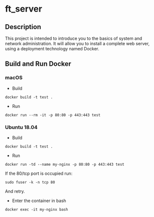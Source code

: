# ft_server

  ## Description
  
  This project is intended to introduce you to the basics of system and network administration. It will allow you to install a complete web server, using a deployment technology named Docker.
  
  ## Build and Run Docker
  
  ### macOS

  - Build 
  
 ``` docker build -t test .  ```
  
  - Run
  
  ``` docker run --rm -it -p 80:80 -p 443:443 test ```

  ### Ubuntu 18.04

  - Build

  ``` docker build -t test . ```

  - Run

  ``` docker run -td --name my-nginx -p 80:80 -p 443:443 test ```

  If the 80/tcp port is occupied run:

  ``` sudo fuser -k -n tcp 80 ```

  And retry.

  - Enter the container in bash

  ``` docker exec -it my-nginx bash ```

  
